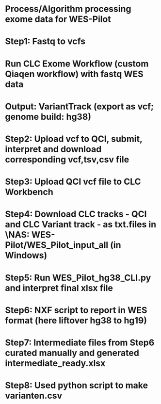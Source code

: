 # Process/Algorithm processing exome data for WES-Pilot

# Step1: Fastq to vcfs
#        Run CLC Exome Workflow (custom Qiaqen workflow) with fastq WES data
#        Output: VariantTrack (export as vcf; genome build: hg38) 

# Step2: Upload vcf to QCI, submit, interpret and download corresponding vcf,tsv,csv file

# Step3: Upload QCI vcf file to CLC Workbench

# Step4: Download CLC tracks - QCI and CLC Variant track - as txt.files in \\NAS: WES-Pilot/WES_Pilot_input_all (in Windows)

# Step5: Run WES_Pilot_hg38_CLI.py and interpret final xlsx file

# Step6: NXF script to report in WES format (here liftover hg38 to hg19)

# Step7: Intermediate files from Step6 curated manually and generated intermediate_ready.xlsx

# Step8: Used python script to make varianten.csv
